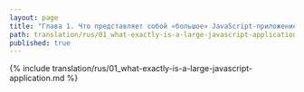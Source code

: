 ```yaml
---
layout: page
title: "Глава 1. Что представляет собой «большое» JavaScript-приложение?"
path: translation/rus/01_what-exactly-is-a-large-javascript-application.md
published: true
---
```


{% include translation/rus/01_what-exactly-is-a-large-javascript-application.md %}
